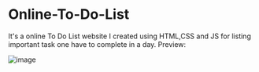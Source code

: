 # Online-To-Do-List
It's a online To Do List website I created using HTML,CSS and JS for listing important task one have to complete in a day. 
Preview:

![image](https://github.com/CforCodin/Online-To-Do-List/assets/98217459/dc120dcc-b3de-4523-bd8e-67225ae5ad77)
